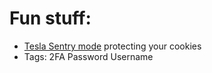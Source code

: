 # Fun stuff:

* [Tesla Sentry mode](https://www.youtube.com/watch?v=l5G4fZWYM4U) protecting your cookies
* [](2FA_gone_wrong.png) Tags: 2FA Password Username